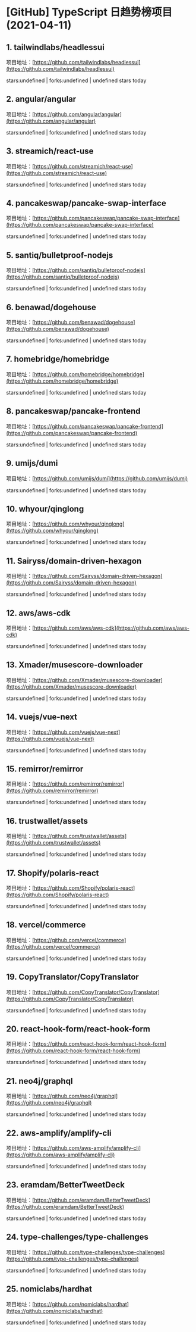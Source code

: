 # [GitHub] TypeScript 日趋势榜项目(2021-04-11)

## 1. tailwindlabs/headlessui 

项目地址：[https://github.com/tailwindlabs/headlessui](https://github.com/tailwindlabs/headlessui)

stars:undefined | forks:undefined | undefined stars today 



## 2. angular/angular 

项目地址：[https://github.com/angular/angular](https://github.com/angular/angular)

stars:undefined | forks:undefined | undefined stars today 



## 3. streamich/react-use 

项目地址：[https://github.com/streamich/react-use](https://github.com/streamich/react-use)

stars:undefined | forks:undefined | undefined stars today 



## 4. pancakeswap/pancake-swap-interface 

项目地址：[https://github.com/pancakeswap/pancake-swap-interface](https://github.com/pancakeswap/pancake-swap-interface)

stars:undefined | forks:undefined | undefined stars today 



## 5. santiq/bulletproof-nodejs 

项目地址：[https://github.com/santiq/bulletproof-nodejs](https://github.com/santiq/bulletproof-nodejs)

stars:undefined | forks:undefined | undefined stars today 



## 6. benawad/dogehouse 

项目地址：[https://github.com/benawad/dogehouse](https://github.com/benawad/dogehouse)

stars:undefined | forks:undefined | undefined stars today 



## 7. homebridge/homebridge 

项目地址：[https://github.com/homebridge/homebridge](https://github.com/homebridge/homebridge)

stars:undefined | forks:undefined | undefined stars today 



## 8. pancakeswap/pancake-frontend 

项目地址：[https://github.com/pancakeswap/pancake-frontend](https://github.com/pancakeswap/pancake-frontend)

stars:undefined | forks:undefined | undefined stars today 



## 9. umijs/dumi 

项目地址：[https://github.com/umijs/dumi](https://github.com/umijs/dumi)

stars:undefined | forks:undefined | undefined stars today 



## 10. whyour/qinglong 

项目地址：[https://github.com/whyour/qinglong](https://github.com/whyour/qinglong)

stars:undefined | forks:undefined | undefined stars today 



## 11. Sairyss/domain-driven-hexagon 

项目地址：[https://github.com/Sairyss/domain-driven-hexagon](https://github.com/Sairyss/domain-driven-hexagon)

stars:undefined | forks:undefined | undefined stars today 



## 12. aws/aws-cdk 

项目地址：[https://github.com/aws/aws-cdk](https://github.com/aws/aws-cdk)

stars:undefined | forks:undefined | undefined stars today 



## 13. Xmader/musescore-downloader 

项目地址：[https://github.com/Xmader/musescore-downloader](https://github.com/Xmader/musescore-downloader)

stars:undefined | forks:undefined | undefined stars today 



## 14. vuejs/vue-next 

项目地址：[https://github.com/vuejs/vue-next](https://github.com/vuejs/vue-next)

stars:undefined | forks:undefined | undefined stars today 



## 15. remirror/remirror 

项目地址：[https://github.com/remirror/remirror](https://github.com/remirror/remirror)

stars:undefined | forks:undefined | undefined stars today 



## 16. trustwallet/assets 

项目地址：[https://github.com/trustwallet/assets](https://github.com/trustwallet/assets)

stars:undefined | forks:undefined | undefined stars today 



## 17. Shopify/polaris-react 

项目地址：[https://github.com/Shopify/polaris-react](https://github.com/Shopify/polaris-react)

stars:undefined | forks:undefined | undefined stars today 



## 18. vercel/commerce 

项目地址：[https://github.com/vercel/commerce](https://github.com/vercel/commerce)

stars:undefined | forks:undefined | undefined stars today 



## 19. CopyTranslator/CopyTranslator 

项目地址：[https://github.com/CopyTranslator/CopyTranslator](https://github.com/CopyTranslator/CopyTranslator)

stars:undefined | forks:undefined | undefined stars today 



## 20. react-hook-form/react-hook-form 

项目地址：[https://github.com/react-hook-form/react-hook-form](https://github.com/react-hook-form/react-hook-form)

stars:undefined | forks:undefined | undefined stars today 



## 21. neo4j/graphql 

项目地址：[https://github.com/neo4j/graphql](https://github.com/neo4j/graphql)

stars:undefined | forks:undefined | undefined stars today 



## 22. aws-amplify/amplify-cli 

项目地址：[https://github.com/aws-amplify/amplify-cli](https://github.com/aws-amplify/amplify-cli)

stars:undefined | forks:undefined | undefined stars today 



## 23. eramdam/BetterTweetDeck 

项目地址：[https://github.com/eramdam/BetterTweetDeck](https://github.com/eramdam/BetterTweetDeck)

stars:undefined | forks:undefined | undefined stars today 



## 24. type-challenges/type-challenges 

项目地址：[https://github.com/type-challenges/type-challenges](https://github.com/type-challenges/type-challenges)

stars:undefined | forks:undefined | undefined stars today 



## 25. nomiclabs/hardhat 

项目地址：[https://github.com/nomiclabs/hardhat](https://github.com/nomiclabs/hardhat)

stars:undefined | forks:undefined | undefined stars today 



